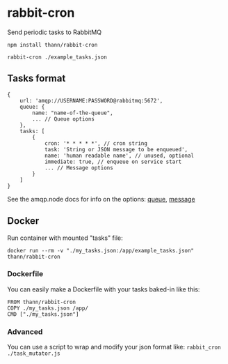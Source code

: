 # rabbit-cron
Send periodic tasks to RabbitMQ

`npm install thann/rabbit-cron`

`rabbit-cron ./example_tasks.json`

## Tasks format
```
{
	url: 'amqp://USERNAME:PASSWORD@rabbitmq:5672',
	queue: {
		name: "name-of-the-queue",
		... // Queue options
	},
	tasks: [
		{
			cron: '* * * * *', // cron string
			task: 'String or JSON message to be enqueued',
			name: 'human readable name', // unused, optional
			immediate: true, // enqueue on service start
			... // Message options
		}
	]
}
```
See the amqp.node docs for info on the options:
[queue](https://www.squaremobius.net/amqp.node/channel_api.html#channel_assertQueue),
[message](https://www.squaremobius.net/amqp.node/channel_api.html#channel_publish)

## Docker
Run container with mounted "tasks" file:

`docker run --rm -v "./my_tasks.json:/app/example_tasks.json" thann/rabbit-cron`

### Dockerfile
You can easily make a Dockerfile with your tasks baked-in like this:
```
FROM thann/rabbit-cron
COPY ./my_tasks.json /app/
CMD ["./my_tasks.json"]
```

### Advanced
You can use a script to wrap and modify your json format like: `rabbit_cron ./task_mutator.js`

